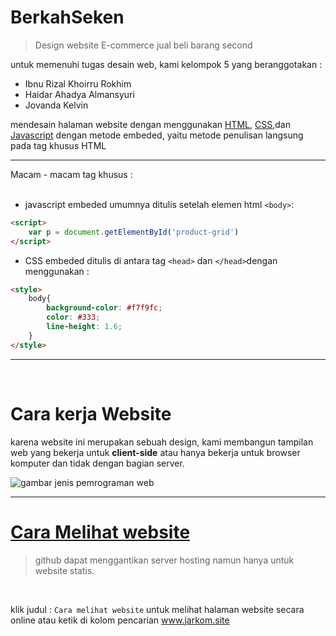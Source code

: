 # BerkahSeken
> Design website E-commerce jual beli barang second

untuk memenuhi tugas desain web, kami kelompok 5 yang beranggotakan :

* Ibnu Rizal Khoirru Rokhim
* Haidar Ahadya Almansyuri
* Jovanda Kelvin


mendesain halaman website dengan menggunakan [HTML](https://developer.mozilla.org/en-US/docs/Web/HTML), [CSS](https://developer.mozilla.org/en-US/docs/Web/CSS),dan [Javascript](https://www.javascripttutorial.net/) dengan metode embeded, yaitu metode penulisan langsung pada tag khusus HTML

<hr>
Macam - macam tag khusus : 
<br>
<br>

- javascript embeded umumnya ditulis setelah elemen html ```<body>```:
```html
<script>
    var p = document.getElementById('product-grid')
</script>
```

- CSS embeded ditulis di antara tag ```<head>``` dan ```</head>```dengan menggunakan :

```html
<style>
    body{
        background-color: #f7f9fc;
        color: #333;
        line-height: 1.6;
    }
</style>
```
<hr>

<br>

# Cara kerja Website

karena website ini merupakan sebuah design, kami membangun tampilan web yang bekerja untuk **client-side** atau hanya bekerja untuk browser komputer dan tidak dengan bagian server.

![gambar jenis pemrograman web](https://www.bing.com/images/search?view=detailV2&ccid=5HWxFYaR&id=397E921BA83337DDB5F8BCD5E199A89947EA2469&thid=OIP.5HWxFYaR5eZI64J9nrrtNgAAAA&mediaurl=https%3a%2f%2fwww.infanthree.com%2fwp-content%2fuploads%2f2018%2f01%2fPerbedaan-Client-side-dan-Server-side-Web-Programming.jpg&exph=236&expw=320&q=client-side+program&simid=608004895818788632&FORM=IRPRST&ck=B613F9CDAA0515D96D618655496A7823&selectedIndex=8&itb=0)

<hr>

# [Cara Melihat website](www.jarkom.site)
> github dapat menggantikan server hosting namun hanya untuk website statis.  
<br>

klik judul :
```Cara melihat website``` untuk melihat halaman website secara online atau ketik di kolom pencarian www.jarkom.site